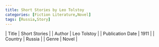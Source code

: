 ```yaml
---
title: Short Stories by Leo Tolstoy
categories: [Fiction Literature,Novel]
tags: [Russia,Story]
---
```

        
| Title | Short Stories  |
| Author |  Leo Tolstoy  |
| Publication Date | 1911   |
| Country | Russia |
| Genre | Novel  |
        